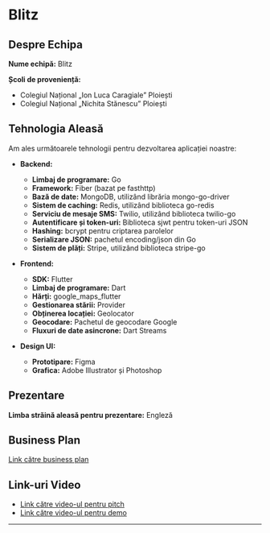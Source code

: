 # Blitz

## Despre Echipa

**Nume echipă:** Blitz

**Școli de proveniență:**
- Colegiul Național „Ion Luca Caragiale” Ploiești
- Colegiul Național „Nichita Stănescu” Ploiești

## Tehnologia Aleasă

Am ales următoarele tehnologii pentru dezvoltarea aplicației noastre:
- **Backend:**
  - **Limbaj de programare:** Go
  - **Framework:** Fiber (bazat pe fasthttp)
  - **Bază de date:** MongoDB, utilizând librăria mongo-go-driver
  - **Sistem de caching:** Redis, utilizând biblioteca go-redis
  - **Serviciu de mesaje SMS:** Twilio, utilizând biblioteca twilio-go
  - **Autentificare și token-uri:** Biblioteca sjwt pentru token-uri JSON
  - **Hashing:** bcrypt pentru criptarea parolelor
  - **Serializare JSON:** pachetul encoding/json din Go
  - **Sistem de plăți:** Stripe, utilizând biblioteca stripe-go

- **Frontend:**
  - **SDK:** Flutter
  - **Limbaj de programare:** Dart
  - **Hărți:** google_maps_flutter
  - **Gestionarea stării:** Provider
  - **Obținerea locației:** Geolocator
  - **Geocodare:** Pachetul de geocodare Google
  - **Fluxuri de date asincrone:** Dart Streams

- **Design UI:**
  - **Prototipare:** Figma
  - **Grafica:** Adobe Illustrator și Photoshop


## Prezentare

**Limba străină aleasă pentru prezentare:** Engleză

## Business Plan

[Link către business plan](https://github.com/blitzappco/blitz/blob/main/livrabile/business_plan.pdf)

## Link-uri Video

- [Link către video-ul pentru pitch](https://youtu.be/wuUiw0F1gKA)
- [Link către video-ul pentru demo](https://youtu.be/AglHXYypdfs)

---
